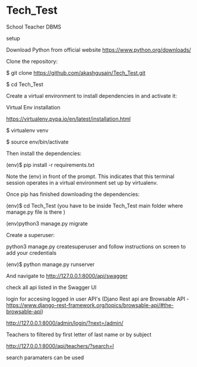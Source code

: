 # Tech_Test
School Teacher DBMS

setup

Download Python from official website
https://www.python.org/downloads/


Clone the repository:

$ git clone https://github.com/akashgusain/Tech_Test.git

$ cd Tech_Test

Create a virtual environment to install dependencies in and activate it:

Virtual Env installation

https://virtualenv.pypa.io/en/latest/installation.html

$ virtualenv venv

$ source env/bin/activate

Then install the dependencies:

(env)$ pip install -r requirements.txt

Note the (env) in front of the prompt. This indicates that this terminal session operates in a virtual environment set up by virtualenv.

Once pip has finished downloading the dependencies:

(env)$ cd Tech_Test (you have to be inside Tech_Test main folder where manage.py file is there )

(env)python3 manage.py migrate

Create a superuser:

python3 manage.py createsuperuser and follow instructions on screen to add your credentials
  
(env)$ python manage.py runserver

And navigate to http://127.0.0.1:8000/api/swagger

check all api listed in the Swagger UI

login for accesing logged in user API's (Djano Rest api are Browsable API - https://www.django-rest-framework.org/topics/browsable-api/#the-browsable-api)

http://127.0.0.1:8000/admin/login/?next=/admin/



Teachers to filtered by first letter of last name or by subject

http://127.0.0.1:8000/api/teachers/?search=l

search paramaters can be used 
